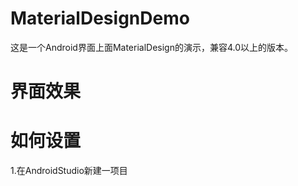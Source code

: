 # MaterialDesignDemo
这是一个Android界面上面MaterialDesign的演示，兼容4.0以上的版本。

# 界面效果

# 如何设置

1.在AndroidStudio新建一项目
